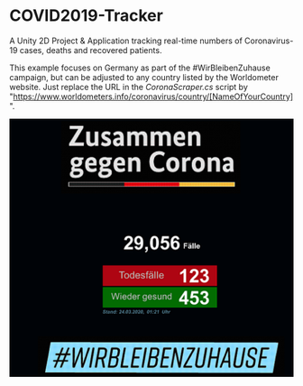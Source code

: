 # COVID2019-Tracker
A Unity 2D Project &amp; Application tracking real-time numbers of Coronavirus-19 cases, deaths and recovered patients. 


This example focuses on Germany as part of the #WirBleibenZuhause campaign, but can be adjusted to any country listed by the Worldometer website. Just replace the URL in the *CoronaScraper.cs* script by "https://www.worldometers.info/coronavirus/country/[NameOfYourCountry]".


![alt text](https://github.com/Ahmed-jerbi/COVID2019-Tracker/blob/master/Assets/corona%20project%20capture.PNG)
